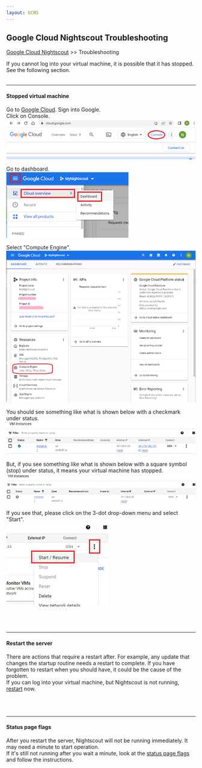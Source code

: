 ```yaml
---
layout: GCNS
---
```


## Google Cloud Nightscout Troubleshooting
[Google Cloud Nightscout](./GoogleCloud.md) >> Troubleshooting  
  
If you cannot log into your virtual machine, it is possible that it has stopped.  See the following section.  
<br/>  
  
---  
  
#### **Stopped virtual machine**  
Go to [Google Cloud](https://cloud.google.com/).  Sign into Google.  
Click on Console.  
![](./images/Console.png)  
  
Go to dashboard.  
![](./images/Dashboard.png)  
  
Select "Compute Engine".  
![](./images/Dash.png)  
  
You should see something like what is shown below with a checkmark under status.  
![](./images/VMisRunning.png)  
  
But, if you see something like what is shown below with a square symbol (stop) under status, it means your virtual machine has stopped.  
![](./images/VMhasStopped.png)  
  
If you see that, please click on the 3-dot drop-down menu and select "Start".  
![](./images/StartVM.png)  
<br/>  
<br/>  
  
---  

#### **Restart the server**  
There are actions that require a restart after.  For example, any update that changes the startup routine needs a restart to complete.  If you have forgotten to restart when you should have, it could be the cause of the problem.  
If you can log into your virtual machine, but Nightscout is not running, [restart](./Restart.md) now.  
<br/>  
<br/>  
  
---  
  
#### **Status page flags**  
After you restart the server, Nightscout will not be running immediately.  It may need a minute to start operation.  
If it's still not running after you wait a minute, look at the [status page flags](./StatusKey.md) and follow the instructions.  
  
  
